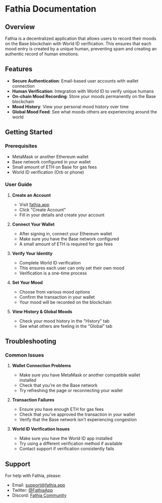 # Fathia Documentation

## Overview

Fathia is a decentralized application that allows users to record their moods on the Base blockchain with World ID verification. This ensures that each mood entry is created by a unique human, preventing spam and creating an authentic record of human emotions.

## Features

- **Secure Authentication**: Email-based user accounts with wallet connection
- **Human Verification**: Integration with World ID to verify unique humans
- **On-chain Mood Recording**: Store your moods permanently on the Base blockchain
- **Mood History**: View your personal mood history over time
- **Global Mood Feed**: See what moods others are experiencing around the world

## Getting Started

### Prerequisites

- MetaMask or another Ethereum wallet
- Base network configured in your wallet
- Small amount of ETH on Base for gas fees
- World ID verification (Orb or phone)

### User Guide

1. **Create an Account**
   - Visit [fathia.app](https://fathia.app)
   - Click "Create Account"
   - Fill in your details and create your account

2. **Connect Your Wallet**
   - After signing in, connect your Ethereum wallet
   - Make sure you have the Base network configured
   - A small amount of ETH is required for gas fees

3. **Verify Your Identity**
   - Complete World ID verification
   - This ensures each user can only set their own mood
   - Verification is a one-time process

4. **Set Your Mood**
   - Choose from various mood options
   - Confirm the transaction in your wallet
   - Your mood will be recorded on the blockchain

5. **View History & Global Moods**
   - Check your mood history in the "History" tab
   - See what others are feeling in the "Global" tab

## Troubleshooting

### Common Issues

1. **Wallet Connection Problems**
   - Make sure you have MetaMask or another compatible wallet installed
   - Check that you're on the Base network
   - Try refreshing the page or reconnecting your wallet

2. **Transaction Failures**
   - Ensure you have enough ETH for gas fees
   - Check that you've approved the transaction in your wallet
   - Verify that the Base network isn't experiencing congestion

3. **World ID Verification Issues**
   - Make sure you have the World ID app installed
   - Try using a different verification method if available
   - Contact support if verification consistently fails

## Support

For help with Fathia, please:
- Email: support@fathia.app
- Twitter: [@FathiaApp](https://twitter.com/FathiaApp)
- Discord: [Fathia Community](https://discord.gg/fathia)
